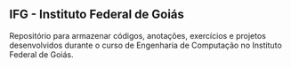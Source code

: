 ## IFG - Instituto Federal de Goiás

Repositório para armazenar códigos, anotações, exercícios e projetos desenvolvidos durante o curso de Engenharia de Computação no Instituto Federal de Goiás.